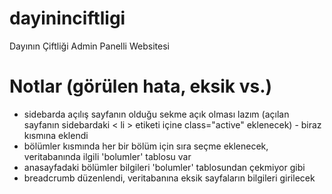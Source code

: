 # dayininciftligi
 Dayının Çiftliği Admin Panelli Websitesi
# Notlar (görülen hata, eksik vs.)
- sidebarda açılış sayfanın olduğu sekme açık olması lazım (açılan sayfanın sidebardaki < li > etiketi içine class="active" eklenecek) - biraz kısmına eklendi
- bölümler kısmında her bir bölüm için sıra seçme eklenecek, veritabanında ilgili 'bolumler' tablosu var
- anasayfadaki bölümler bilgileri 'bolumler' tablosundan çekmiyor gibi
- breadcrumb düzenlendi, veritabanına eksik sayfaların bilgileri girilecek